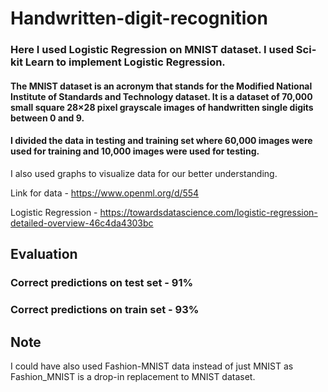 # Handwritten-digit-recognition

### Here I used Logistic Regression on MNIST dataset. I used Sci-kit Learn to implement Logistic Regression. 
#### The MNIST dataset is an acronym that stands for the Modified National Institute of Standards and Technology dataset. It is a dataset of 70,000 small square 28×28 pixel grayscale images of handwritten single digits between 0 and 9.
#### I divided the data in testing and training set where 60,000 images were used for training and 10,000 images were used for testing.
I also used graphs to visualize data for our better understanding.

Link for data - https://www.openml.org/d/554

Logistic Regression - https://towardsdatascience.com/logistic-regression-detailed-overview-46c4da4303bc

## Evaluation
### Correct predictions on test set - 91%
### Correct predictions on train set - 93%


## Note
I could have also used Fashion-MNIST data instead of just MNIST as Fashion_MNIST is a drop-in replacement to MNIST dataset.

